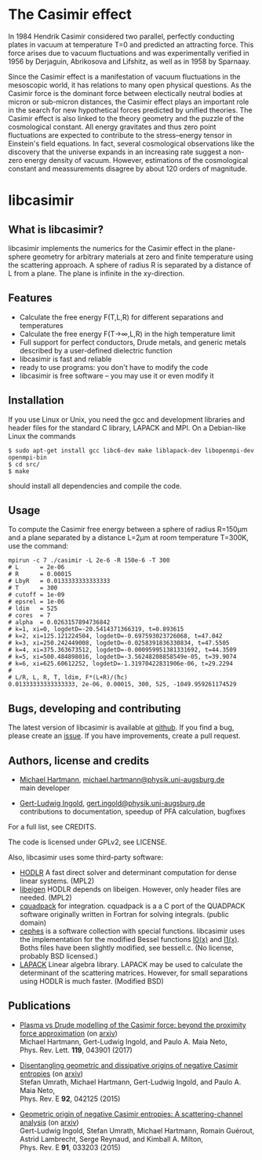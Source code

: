 The Casimir effect
==================

In 1984 Hendrik Casimir considered two parallel, perfectly conducting plates in
vacuum at temperature T=0 and predicted an attracting force. This force arises
due to vacuum fluctuations and was experimentally verified in 1956 by
Derjaguin, Abrikosova and Lifshitz, as well as in 1958 by Sparnaay.

Since the Casimir effect is a manifestation of vacuum fluctuations in the
mesoscopic world, it has relations to many open physical questions. As the
Casimir force is the dominant force between electically neutral bodies at
micron or sub-micron distances, the Casimir effect plays an important role in
the search for new hypothetical forces predicted by unified theories. The
Casimir effect is also linked to the theory geometry and the puzzle of the
cosmological constant. All energy gravitates and thus zero point fluctuations
are expected to contribute to the stress–energy tensor in Einstein's field
equations. In fact, several cosmological observations like the discovery that
the universe expands in an increasing rate suggest a non-zero energy density of
vacuum. However, estimations of the cosmological constant and meassurements
disagree by about 120 orders of magnitude.


libcasimir
==========

What is libcasimir?
-------------------
libcasimir implements the numerics for the Casimir effect in the plane-sphere
geometry for arbitrary materials at zero and finite temperature using the
scattering approach. A sphere of radius R is separated by a distance of L from
a plane. The plane is infinite in the xy-direction.

Features
--------
 - Calculate the free energy F(T,L,R) for different separations and temperatures
 - Calculate the free energy F(T→∞,L,R) in the high temperature limit
 - Full support for perfect conductors, Drude metals, and generic metals
   described by a user-defined dielectric function
 - libcasimir is fast and reliable
 - ready to use programs: you don't have to modify the code
 - libcasimir is free software – you may use it or even modify it

Installation
------------
If you use Linux or Unix, you need the gcc and development libraries and header
files for the standard C library, LAPACK and MPI. On a Debian-like Linux the
commands
```
$ sudo apt-get install gcc libc6-dev make liblapack-dev libopenmpi-dev openmpi-bin
$ cd src/
$ make
```
should install all dependencies and compile the code.

Usage
-----
To compute the Casimir free energy between a sphere of radius R=150µm and a
plane separated by a distance L=2µm at room temperature T=300K, use the
command:
```
mpirun -c 7 ./casimir -L 2e-6 -R 150e-6 -T 300
# L      = 2e-06
# R      = 0.00015
# LbyR   = 0.0133333333333333
# T      = 300
# cutoff = 1e-09
# epsrel = 1e-06
# ldim   = 525
# cores  = 7
# alpha  = 0.0263157894736842
# k=1, xi=0, logdetD=-20.5414371366319, t=0.893615
# k=2, xi=125.121224504, logdetD=-0.697593023726068, t=47.042
# k=3, xi=250.242449008, logdetD=-0.0258391836330834, t=47.5505
# k=4, xi=375.363673512, logdetD=-0.000959951381331692, t=44.3509
# k=5, xi=500.484898016, logdetD=-3.56248208858549e-05, t=39.9074
# k=6, xi=625.60612252, logdetD=-1.31970422831906e-06, t=29.2294
#
# L/R, L, R, T, ldim, F*(L+R)/(ħc)
0.01333333333333333, 2e-06, 0.00015, 300, 525, -1049.959261174529
```

Bugs, developing and contributing
---------------------------------

The latest version of libcasimir is available at
[github](https://github.com/michael-hartmann/libcasimir-dev). If you find a bug, please
create an [issue](https://github.com/michael-hartmann/libcasimir-dev/issues). If you have
improvements, create a pull request.

Authors, license and credits
----------------------------

 * [Michael Hartmann](https://myweb.rz.uni-augsburg.de/~hartmmic/), michael.hartmann@physik.uni-augsburg.de  
   main developer

 * [Gert-Ludwig Ingold](http://www.physik.uni-augsburg.de/theo1/ingold/), gert.ingold@physik.uni-augsburg.de  
   contributions to documentation, speedup of PFA calculation, bugfixes

For a full list, see CREDITS.

The code is licensed under GPLv2, see LICENSE.

Also, libcasimir uses some third-party software:
 * [HODLR](https://github.com/sivaramambikasaran/HODLR) A fast direct solver
   and determinant computation for dense linear systems. (MPL2)
 * [libeigen](http://eigen.tuxfamily.org) HODLR depends on libeigen. However,
   only header files are needed. (MPL2)
 * [cquadpack](https://github.com/ESSS/cquadpack) for integration. cquadpack is
   a a C port of the QUADPACK software originally written in Fortran for
   solving integrals. (public domain)
 * [cephes](http://www.netlib.org/cephes/) is a software collection with
   special functions. libcasimir uses the implementation for the modified
   Bessel functions [I0(x)](http://www.netlib.org/cephes/doubldoc.html#i0) and
   [I1(x)](http://www.netlib.org/cephes/doubldoc.html#i1). Boths files have
   been slightly modified, see besselI.c. (No license, probably BSD licensed.)
 * [LAPACK](http://www.netlib.org/lapack/) Linear algebra library. LAPACK may
   be used to calculate the determinant of the scattering matrices. However,
   for small separations using HODLR is much faster. (Modified BSD)


Publications
------------

 * [Plasma vs Drude modelling of the Casimir force: beyond the proximity force approximation](https://doi.org/10.1103/PhysRevLett.119.043901) (on [arxiv](https://arxiv.org/abs/1705.04196))  
   Michael Hartmann, Gert-Ludwig Ingold, and Paulo A. Maia Neto,  
   Phys. Rev. Lett. **119**, 043901 (2017)

 * [Disentangling geometric and dissipative origins of negative Casimir entropies](https://dx.doi.org/10.1103/PhysRevE.92.042125) (on [arxiv](http://arxiv.org/abs/1507.05891))  
   Stefan Umrath, Michael Hartmann, Gert-Ludwig Ingold, and Paulo A. Maia Neto,  
   Phys. Rev. E **92**, 042125 (2015)

 * [Geometric origin of negative Casimir entropies: A scattering-channel analysis](https://dx.doi.org/10.1103/PhysRevE.91.033203) (on [arxiv](http://arxiv.org/abs/1411.1866))  
   Gert-Ludwig Ingold, Stefan Umrath, Michael Hartmann, Romain Guérout, Astrid Lambrecht, Serge Reynaud, and Kimball A. Milton,  
   Phys. Rev. E **91**, 033203 (2015)
